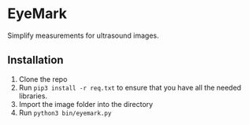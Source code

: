 # EyeMark
Simplify measurements for ultrasound images.

## Installation
1. Clone the repo
2. Run `pip3 install -r req.txt` to ensure that you have all the needed
   libraries.
3. Import the image folder into the directory
4. Run `python3 bin/eyemark.py`

